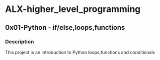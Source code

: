 # ALX-higher_level_programming

## 0x01-Python - if/else,loops,functions

### Description
This project is an introduction to Python loops,functions and conditionals
